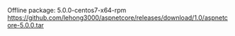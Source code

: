 Offline package: 5.0.0-centos7-x64-rpm
https://github.com/lehong3000/aspnetcore/releases/download/1.0/aspnetcore-5.0.0.tar
